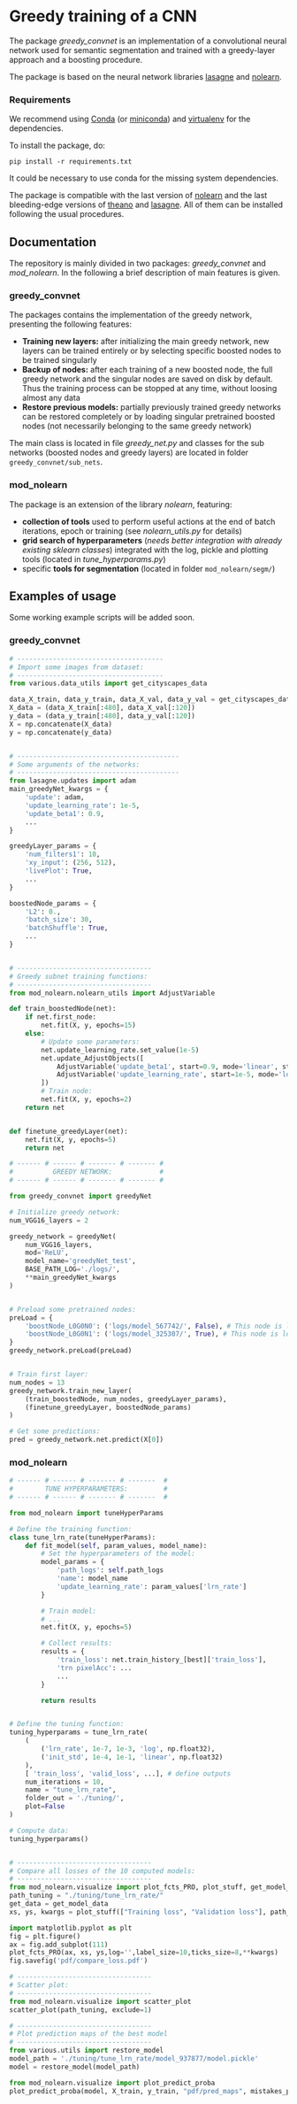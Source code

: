 # Greedy training of a CNN

The package *greedy_convnet* is an implementation of a convolutional neural network used for semantic segmentation and trained with a greedy-layer approach and a boosting procedure.

The package is based on the neural network libraries [lasagne](https://github.com/Lasagne/Lasagne) and [nolearn](https://github.com/dnouri/nolearn).

### Requirements

We recommend using [Conda](http://conda.pydata.org/docs/) (or [miniconda](http://conda.pydata.org/miniconda.html)) and [virtualenv](http://www.dabapps.com/blog/introduction-to-pip-and-virtualenv-python/) for the dependencies.

To install the package, do:

```
pip install -r requirements.txt
```

It could be necessary to use conda for the missing system dependencies.

The package is compatible with the last version of [nolearn](https://github.com/dnouri/nolearn) and the last bleeding-edge versions of [theano](http://deeplearning.net/software/theano/) and [lasagne](https://github.com/Lasagne/Lasagne). All of them can be installed following the usual procedures.

## Documentation

The repository is mainly divided in two packages: *greedy_convnet* and *mod_nolearn*. In the following a brief description of main features is given.

### greedy_convnet

The packages contains the implementation of the greedy network, presenting the following features:

- **Training new layers:** after initializing the main greedy network, new layers can be trained entirely or by selecting specific boosted nodes to be trained singularly
- **Backup of nodes:** after each training of a new boosted node, the full greedy network and the singular nodes are saved on disk by default. Thus the training process can be stopped at any time, without loosing almost any data
- **Restore previous models:** partially previously trained greedy networks can be restored completely or by loading singular pretrained boosted nodes (not necessarily belonging to the same greedy network)

The main class is located in file *greedy_net.py* and classes for the sub networks (boosted nodes and greedy layers) are located in folder ```greedy_convnet/sub_nets```.

### mod_nolearn

The package is an extension of the library *nolearn*, featuring:

- **collection of tools** used to perform useful actions at the end of batch iterations, epoch or training (see *nolearn_utils.py* for details)
- **grid search of hyperparameters** (*needs better integration with already existing sklearn classes*) integrated with the log, pickle and plotting tools (located in *tune_hyperparams.py*)
- specific **tools for segmentation** (located in folder ```mod_nolearn/segm/```)


## Examples of usage
Some working example scripts will be added soon.

### greedy_convnet
```python
# -------------------------------------
# Import some images from dataset:
# -------------------------------------
from various.data_utils import get_cityscapes_data

data_X_train, data_y_train, data_X_val, data_y_val = get_cityscapes_data()
X_data = (data_X_train[:480], data_X_val[:120])
y_data = (data_y_train[:480], data_y_val[:120])
X = np.concatenate(X_data)
y = np.concatenate(y_data)


# -----------------------------------------
# Some arguments of the networks:
# -----------------------------------------
from lasagne.updates import adam
main_greedyNet_kwargs = {
    'update': adam,
    'update_learning_rate': 1e-5,
    'update_beta1': 0.9,
    ...
}

greedyLayer_params = {
    'num_filters1': 10,
    'xy_input': (256, 512),
    'livePlot': True,
    ...
}

boostedNode_params = {
    'L2': 0.,
    'batch_size': 30,
    'batchShuffle': True,
    ...
}


# ----------------------------------
# Greedy subnet training functions:
# ----------------------------------
from mod_nolearn.nolearn_utils import AdjustVariable

def train_boostedNode(net):
    if net.first_node:
        net.fit(X, y, epochs=15)
    else:
        # Update some parameters:
        net.update_learning_rate.set_value(1e-5)
        net.update_AdjustObjects([
            AdjustVariable('update_beta1', start=0.9, mode='linear', stop=0.999),
            AdjustVariable('update_learning_rate', start=1e-5, mode='log', decay_rate=2e-2)
        ])
        # Train node:
        net.fit(X, y, epochs=2)
    return net


def finetune_greedyLayer(net):
    net.fit(X, y, epochs=5)
    return net

# ------ # ------ # ------- # ------- #
#          GREEDY NETWORK:            #
# ------ # ------ # ------- # ------- #

from greedy_convnet import greedyNet

# Initialize greedy network:
num_VGG16_layers = 2

greedy_network = greedyNet(
    num_VGG16_layers,
    mod='ReLU',
    model_name='greedyNet_test',
    BASE_PATH_LOG='./logs/',
    **main_greedyNet_kwargs
)


# Preload some pretrained nodes:
preLoad = {
    'boostNode_L0G0N0': ('logs/model_567742/', False), # This node is loaded
    'boostNode_L0G0N1': ('logs/model_325307/', True), # This node is loaded and trained
}
greedy_network.preLoad(preLoad)


# Train first layer:
num_nodes = 13
greedy_network.train_new_layer(
    (train_boostedNode, num_nodes, greedyLayer_params),
    (finetune_greedyLayer, boostedNode_params)
)

# Get some predictions:
pred = greedy_network.net.predict(X[0])
```


### mod_nolearn
```python
# ------ # ------ # ------- # -------  #
#        TUNE HYPERPARAMETERS:         #
# ------ # ------ # ------- # -------  #

from mod_nolearn import tuneHyperParams

# Define the training function:
class tune_lrn_rate(tuneHyperParams):
    def fit_model(self, param_values, model_name):
        # Set the hyperparameters of the model:
        model_params = {
            'path_logs': self.path_logs
            'name': model_name
            'update_learning_rate': param_values['lrn_rate']
        }

        # Train model:
        # ...
        net.fit(X, y, epochs=5)

        # Collect results:
        results = {
            'train_loss': net.train_history_[best]['train_loss'],
            'trn pixelAcc': ...
            ...
        }

        return results


# Define the tuning function:
tuning_hyperparams = tune_lrn_rate(
    (
        ('lrn_rate', 1e-7, 1e-3, 'log', np.float32),
        ('init_std', 1e-4, 1e-1, 'linear', np.float32)
    ),
    [ 'train_loss', 'valid_loss', ...], # define outputs
    num_iterations = 10,
    name = "tune_lrn_rate",
    folder_out = './tuning/',
    plot=False
)

# Compute data:
tuning_hyperparams()


# ----------------------------------
# Compare all losses of the 10 computed models:
# ----------------------------------
from mod_nolearn.visualize import plot_fcts_PRO, plot_stuff, get_model_data
path_tuning = "./tuning/tune_lrn_rate/"
get_data = get_model_data
xs, ys, kwargs = plot_stuff(["Training loss", "Validation loss"], path_tuning, get_data)

import matplotlib.pyplot as plt
fig = plt.figure()
ax = fig.add_subplot(111)
plot_fcts_PRO(ax, xs, ys,log='',label_size=10,ticks_size=8,**kwargs)
fig.savefig('pdf/compare_loss.pdf')

# ----------------------------------
# Scatter plot:
# ----------------------------------
from mod_nolearn.visualize import scatter_plot
scatter_plot(path_tuning, exclude=1)

# ----------------------------------
# Plot prediction maps of the best model
# ----------------------------------
from various.utils import restore_model
model_path = './tuning/tune_lrn_rate/model_937877/model.pickle'
model = restore_model(model_path)

from mod_nolearn.visualize import plot_predict_proba
plot_predict_proba(model, X_train, y_train, "pdf/pred_maps", mistakes_plot=True, prediction_plot=True)
```
